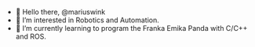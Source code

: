 - 👋 Hello there, @mariuswink
- :robot: I’m interested in Robotics and Automation.
- :panda_face: I’m currently learning to program the Franka Emika Panda with  C/C++ and ROS.

<!---
mariuswink/mariuswink is a ✨ special ✨ repository because its `README.md` (this file) appears on your GitHub profile.
You can click the Preview link to take a look at your changes.
--->
